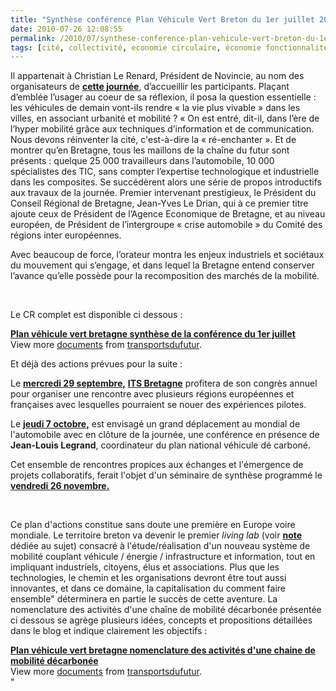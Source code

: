 ```yaml
---
title: "Synthèse conférence Plan Véhicule Vert Breton du 1er juillet 2010"
date: 2010-07-26 12:08:55
permalink: /2010/07/synthese-conference-plan-vehicule-vert-breton-du-1er-juillet-2010.html
tags: [cité, collectivité, economie circulaire, économie fonctionnalité, Infrastructure, internet, living lab, partage de données, Plateforme d'idées, Service de mobilité, véhicule propre]
---
```


<p class="MsoNormal"><span>Il appartenait à Christian Le Renard, Président de Novincie, au nom des organisateurs de <strong><a href="https://gabrielplassat.github.io/transportsdufutur/2010/06/la-bretagne-precurseur-dun-nouveau-standard-de-mobilite.html" target="_blank">cette journée</a></strong>, d’accueillir les participants. Plaçant d’emblée l’usager au coeur de sa réflexion, il posa la question essentielle : les véhicules de demain vont-ils rendre « la vie plus vivable » dans les villes, en associant urbanité et mobilité ? « On est entré, dit-il, dans l’ère de l’hyper mobilité grâce aux techniques d’information et de communication. Nous devons réinventer la cité, c'est-à-dire la « ré-enchanter ». Et de montrer qu’en Bretagne, tous les maillons de la chaîne du futur sont présents : quelque 25 000 travailleurs dans l’automobile, 10 000 spécialistes des TIC, sans compter l’expertise technologique et industrielle dans les composites. Se succédèrent alors une série de propos introductifs aux travaux de la journée. Premier intervenant prestigieux, le Président du Conseil Régional de Bretagne, Jean-Yves Le Drian, qui à ce premier titre ajoute ceux de Président de l’Agence Economique de Bretagne, et au niveau européen, de Président de l’intergroupe « crise automobile » du Comité des régions inter européennes.</span></p> <p class="MsoNormal"><span>Avec beaucoup de force, l’orateur montra les enjeux industriels et sociétaux du mouvement qui s’engage, et dans lequel la Bretagne entend conserver l’avance qu’elle possède pour la recomposition des marchés de la mobilité. </span></p> <p class="MsoNormal"><span></span> </p> <p class="MsoNormal"><span>Le CR complet est disponible ci dessous :</span></p> <p class="MsoNormal"><span> </span></p>  <!--more-->  <div id="__ss_4837508"><strong><a href="http://www.slideshare.net/transportsdufutur/plan-vhicule-vert-bretagne-synthse-de-la-confrence-du-1er-juillet" title="Plan véhicule vert bretagne synthèse de la conférence du 1er juillet">Plan véhicule vert bretagne synthèse de la conférence du 1er juillet</a></strong>   <div>View more <a href="http://www.slideshare.net/">documents</a> from <a href="http://www.slideshare.net/transportsdufutur">transportsdufutur</a>.</div></div> <p class="MsoNormal"><span>Et déjà des actions prévues pour la suite : </span></p> <p class="MsoNormal"><span>Le <strong><span style="text-decoration: underline">mercredi 29 septembre,</span></strong> <strong><a href="https://gabrielplassat.github.io/transportsdufutur/2010/07/territoires-en-mouvements-comment-se-deplacer-en-2020.html" target="_blank">ITS Bretagne</a></strong> profitera de son congrès annuel pour organiser une rencontre avec plusieurs régions européennes et françaises avec lesquelles pourraient se nouer des expériences pilotes.</span></p> <p class="MsoNormal"><span>Le <strong><span style="text-decoration: underline">jeudi 7 octobre,</span></strong> est envisagé un grand déplacement au mondial de l'automobile avec en clôture de la journée, une conférence en présence de <strong>Jean-Louis Legrand</strong>, coordinateur du plan national véhicule dé carboné.</span></p> <p class="MsoNormal"><span>Cet ensemble de rencontres propices aux échanges et l'émergence de projets collaboratifs, ferait l'objet d'un séminaire de synthèse programmé le <strong><span style="text-decoration: underline">vendredi 26 novembre.</span></strong></span></p> <p class="MsoNormal"> </p> <p class="MsoNormal">Ce plan d'actions constitue sans doute une première en Europe voire mondiale. Le territoire breton va devenir le premier <em>living lab</em> (voir <strong><a href="https://gabrielplassat.github.io/transportsdufutur/2010/06/metanote-tdf-6-quelle-plate-forme-pour-concevoir-et-realiser-le-premier-systeme-de-mobilite-20.html" target="_blank">note</a></strong> dédiée au sujet) consacré à l'étude/réalisation d'un nouveau système de mobilité couplant véhicule / énergie / infrastructure et information, tout en impliquant industriels, citoyens, élus et associations. Plus que les technologies, le chemin et les organisations devront être tout aussi innovantes, et dans ce domaine, la capitalisation du comment faire ensemble" déterminera en partie le succès de cette aventure. La nomenclature des activités d'une chaîne de mobilité décarbonée présentée ci dessous se agrège plusieurs idées, concepts et propositions détaillées dans le blog et indique clairement les objectifs :</p><span><font color=""#0000ff"" face=""Arial"" size=""2""><font color=""#0000ff"" face=""Arial"" size=""2""><font color=""#0000ff"" face=""Arial"" size=""2""><strong><span style=""text-decoration: underline""></span></strong></font></font></font></span> <div id=""__ss_4837629""><strong><a href=""http://www.slideshare.net/transportsdufutur/plan-vhicule-vert-bretagne-nomenclature-des-activits-dune-chaine-de-mobilit-dcarbone"" title=""Plan véhicule vert bretagne nomenclature des activités d'une chaine de mobilité décarbonée"">Plan véhicule vert bretagne nomenclature des activités d'une chaine de mobilité décarbonée</a></strong>   <div>View more <a href=""http://www.slideshare.net/"">documents</a> from <a href=""http://www.slideshare.net/transportsdufutur"">transportsdufutur</a>.</div></div>"
